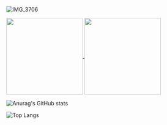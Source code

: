
![IMG_3706](https://github.com/ConnorsGithubv1/ConnorsGithubv1/assets/44376959/bcb246b7-14ae-496d-ae9c-fb831f923c77)

<a href="https://github.com/ConnorsGithubv1/github-readme-stats">
  <img height=200 align="center" src="https://github-readme-stats.vercel.app/api?username=ConnorsGithubv1" />
</a>
<a href="https://github.com/ConnorsGithubv1/convoychat">
  <img height=200 align="center" src="https://github-readme-stats.vercel.app/api/top-langs?username=ConnorsGithubv1&layout=compact&langs_count=8&card_width=320" />
</a>

![Anurag's GitHub stats](https://github-readme-stats.vercel.app/api?username=ConnorsGithubv1&show_icons=true)

![Top Langs](https://github-readme-stats.vercel.app/api/top-langs/?username=ConnorsGithubv1&hide_progress=true)
<!--
**ConnorsGithubv1/ConnorsGithubv1** is a ✨ _special_ ✨ repository because its `README.md` (this file) appears on your GitHub profile.

Here are some ideas to get you started:

- 🔭 I’m currently working on ...
- 🌱 I’m currently learning ...
- 👯 I’m looking to collaborate on ...
- 🤔 I’m looking for help with ...
- 💬 Ask me about ...
- 📫 How to reach me: ...
- 😄 Pronouns: ...
- ⚡ Fun fact: ...
-->
